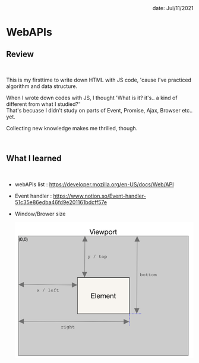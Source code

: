 <div align="right"> date: Jul/11/2021 </div>

# WebAPIs
## Review

<br/>

This is my firsttime to write down HTML with JS code, 'cause I've practiced algorithm and data structure.

When I wrote down codes with JS, I thought 'What is it? it's.. a kind of different from what I studied?'<br/>
That's becuase I didn't study on parts of Event, Promise, Ajax, Browser etc.. yet.

Collecting new knowledge makes me thrilled, though.

<br/>


## What I learned

<br/>

* webAPIs list : https://developer.mozilla.org/en-US/docs/Web/API

* Event handler : https://www.notion.so/Event-handler-51c35e86edba46fd9e201161bdcff57e

* Window/Brower size

   <img src="windowSize.png">

